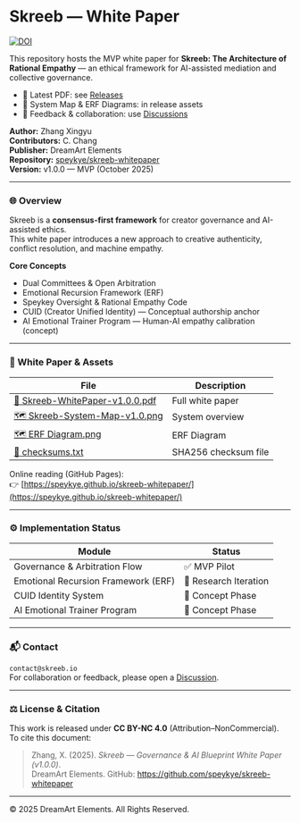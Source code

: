 # Skreeb — White Paper

[![DOI](https://zenodo.org/badge/DOI/10.5281/zenodo.17379494.svg)](https://doi.org/10.5281/zenodo.17379494)

This repository hosts the MVP white paper for **Skreeb: The Architecture of Rational Empathy** — an ethical framework for AI-assisted mediation and collective governance.

- 📄 Latest PDF: see [Releases](../../releases)
- 🧭 System Map & ERF Diagrams: in release assets
- 💬 Feedback & collaboration: use [Discussions](../../discussions)

**Author:** Zhang Xingyu  
**Contributors:** C. Chang  
**Publisher:** DreamArt Elements  
**Repository:** [speykye/skreeb-whitepaper](https://github.com/speykye/skreeb-whitepaper)  
**Version:** v1.0.0 — MVP (October 2025)

---

### 🌐 Overview
Skreeb is a **consensus-first framework** for creator governance and AI-assisted ethics.  
This white paper introduces a new approach to creative authenticity, conflict resolution, and machine empathy.

**Core Concepts**
- Dual Committees & Open Arbitration  
- Emotional Recursion Framework (ERF)  
- Speykey Oversight & Rational Empathy Code  
- CUID (Creator Unified Identity) — Conceptual authorship anchor  
- AI Emotional Trainer Program — Human-AI empathy calibration (concept)

---

### 📄 White Paper & Assets
| File | Description |
|------|--------------|
| [📘 Skreeb-WhitePaper-v1.0.0.pdf](https://github.com/speykye/skreeb-whitepaper/releases/download/v1.0.1/Skreeb-WhitePaper-v1.0.0.pdf) | Full white paper |
| [🗺️ Skreeb-System-Map-v1.0.png](https://github.com/speykye/skreeb-whitepaper/releases/download/v1.0.1/Skreeb-System-Map.png) | System overview |
| [🗺️ ERF Diagram.png](https://github.com/speykye/skreeb-whitepaper/releases/download/v1.0.1/ERF-Diagram.png) | ERF Diagram |
| [📜 checksums.txt](https://github.com/speykye/skreeb-whitepaper/releases/download/v1.0.1/checksums.txt) | SHA256 checksum file |

Online reading (GitHub Pages):  
👉 [https://speykye.github.io/skreeb-whitepaper/](https://speykye.github.io/skreeb-whitepaper/)

---

### ⚙️ Implementation Status
| Module | Status |
|--------|--------|
| Governance & Arbitration Flow | ✅ MVP Pilot |
| Emotional Recursion Framework (ERF) | 🔬 Research Iteration |
| CUID Identity System | 🧪 Concept Phase |
| AI Emotional Trainer Program | 🧪 Concept Phase |

---

### 📬 Contact
`contact@skreeb.io`  
For collaboration or feedback, please open a [Discussion](https://github.com/speykye/skreeb-whitepaper/discussions).

---

### ⚖️ License & Citation
This work is released under **CC BY-NC 4.0** (Attribution–NonCommercial).  
To cite this document:

> Zhang, X. (2025). *Skreeb — Governance & AI Blueprint White Paper (v1.0.0)*.  
> DreamArt Elements. GitHub: https://github.com/speykye/skreeb-whitepaper

---

© 2025 DreamArt Elements. All Rights Reserved.
